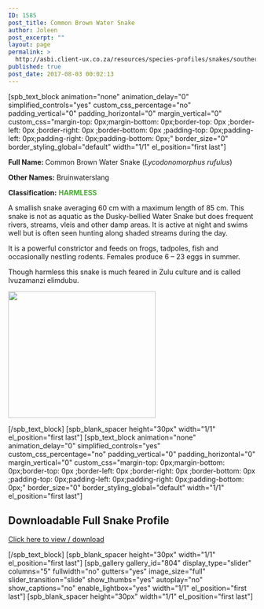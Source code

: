 ```yaml
---
ID: 1585
post_title: Common Brown Water Snake
author: Joleen
post_excerpt: ""
layout: page
permalink: >
  http://asbi.client-ux.co.za/resources/species-profiles/snakes/southern-africa/common-brown-water-snake/
published: true
post_date: 2017-08-03 00:02:13
---
```

[spb_text_block animation="none" animation_delay="0" simplified_controls="yes" custom_css_percentage="no" padding_vertical="0" padding_horizontal="0" margin_vertical="0" custom_css="margin-top: 0px;margin-bottom: 0px;border-top: 0px ;border-left: 0px ;border-right: 0px ;border-bottom: 0px ;padding-top: 0px;padding-left: 0px;padding-right: 0px;padding-bottom: 0px;" border_size="0" border_styling_global="default" width="1/1" el_position="first last"]

<strong>Full Name: </strong>Common Brown Water Snake (<em>Lycodonomorphus rufulus</em>)

<strong>Other Names:</strong> Bruinwaterslang

<strong>Classification:</strong> <strong><span style="color: #4ca937;">HARMLESS</span></strong>

A smallish snake averaging 60 cm with a maximum length of 85 cm. This snake is not as aquatic as the Dusky-bellied Water Snake but does frequent rivers, streams, vleis and other damp areas. It is active at night and swims well but is often seen hunting along shaded streams during the day.

It is a powerful constrictor and feeds on frogs, tadpoles, fish and occasionally nestling rodents. Females produce 6 – 23 eggs in summer.

Though harmless this snake is much feared in Zulu culture and is called Ivuzamanzi elimdubu.

<a href="http://asbi.client-ux.co.za/wp-content/uploads/2016/06/Common_Brown_Water_Snake_DIST_web.jpg"><img class="alignnone wp-image-814 size-medium" src="http://asbi.client-ux.co.za/wp-content/uploads/2016/06/Common_Brown_Water_Snake_DIST_web-300x257.jpg" width="300" height="257" /></a>

[/spb_text_block] [spb_blank_spacer height="30px" width="1/1" el_position="first last"] [spb_text_block animation="none" animation_delay="0" simplified_controls="yes" custom_css_percentage="no" padding_vertical="0" padding_horizontal="0" margin_vertical="0" custom_css="margin-top: 0px;margin-bottom: 0px;border-top: 0px ;border-left: 0px ;border-right: 0px ;border-bottom: 0px ;padding-top: 0px;padding-left: 0px;padding-right: 0px;padding-bottom: 0px;" border_size="0" border_styling_global="default" width="1/1" el_position="first last"]
<h2>Downloadable Full Snake Profile</h2>
<a href="http://asbi.client-ux.co.za/wp-content/uploads/2016/06/20170526_ASI_SP_Common_Brown_Water_Snaker_A4_DESKTOP.pdf" target="_blank">Click here to view / download</a>

[/spb_text_block] [spb_blank_spacer height="30px" width="1/1" el_position="first last"] [spb_gallery gallery_id="804" display_type="slider" columns="5" fullwidth="no" gutters="yes" image_size="full" slider_transition="slide" show_thumbs="yes" autoplay="no" show_captions="no" enable_lightbox="yes" width="1/1" el_position="first last"] [spb_blank_spacer height="30px" width="1/1" el_position="first last"]